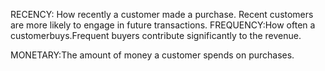 RECENCY: How recently a customer made a purchase. Recent customers are more likely to engage in future transactions.
 FREQUENCY:How often a customerbuys.Frequent buyers contribute significantly to the revenue.
 
 MONETARY:The amount of money a customer spends on purchases.
